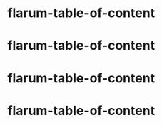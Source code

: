 # flarum-table-of-content
# flarum-table-of-content
# flarum-table-of-content
# flarum-table-of-content
